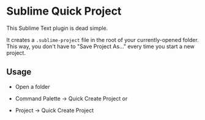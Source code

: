 Sublime Quick Project
=====================

This Sublime Text plugin is dead simple.

It creates a `.sublime-project` file in the root of your currently-opened folder.
This way, you don't have to "Save Project As..." every time you start a new project.

Usage
-----
* Open a folder

* Command Palette -> Quick Create Project
or
* Project -> Quick Create Project
